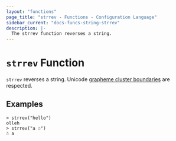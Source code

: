 ```yaml
---
layout: "functions"
page_title: "strrev - Functions - Configuration Language"
sidebar_current: "docs-funcs-string-strrev"
description: |-
  The strrev function reverses a string.
---
```


# `strrev` Function

`strrev` reverses a string.
Unicode [grapheme cluster boundaries](https://unicode.org/reports/tr29/#Grapheme_Cluster_Boundaries) are respected.

## Examples

```
> strrev("hello")
olleh
> strrev("a ☃")
☃ a
```
